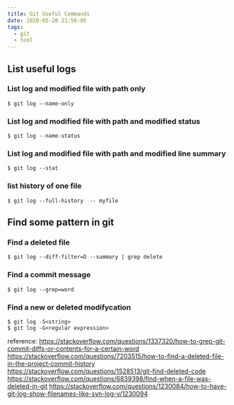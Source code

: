 ```yaml
---
title: Git Useful Commands
date: 2020-05-20 21:56:05
tags:
  - git
  - tool
---
```


## List useful logs
### List log and modified file with path only
```
$ git log --name-only
```
### List log and modified file with path and modified status
```
$ git log --name-status
```
### List log and modified file with path and modified line summary
```
$ git log --stat
```
### list history of one file
```
$ git log --full-history  -- myfile
```

## Find some pattern in git
### Find a deleted file
```
$ git log --diff-filter=D --summary | grep delete
```

### Find a commit message
```
$ git log --grep=word
```

### Find a new or deleted modifycation
```
$ git log -S<string>
$ git log -G<regular expression>
```

reference:
https://stackoverflow.com/questions/1337320/how-to-grep-git-commit-diffs-or-contents-for-a-certain-word
https://stackoverflow.com/questions/7203515/how-to-find-a-deleted-file-in-the-project-commit-history
https://stackoverflow.com/questions/1528513/git-find-deleted-code
https://stackoverflow.com/questions/6839398/find-when-a-file-was-deleted-in-git
https://stackoverflow.com/questions/1230084/how-to-have-git-log-show-filenames-like-svn-log-v/1230094



